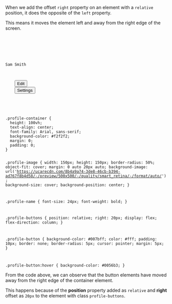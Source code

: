 When we add the offset `right` property
on an element with a `relative` position,
it does the opposite of the `left` property.

This means it moves the element left
and
away from the right edge of the screen.

<codeblock language="html" type="lesson">
<code>
<panel language="html">
<div class="profile-container">
  <div class="profile-image"></div>
  <div class="profile-name">Sam Smith</div>
  <div class="profile-buttons">
    <button class="profile-button">Edit</button>
    <button class="profile-button">Settings</button>
  </div>
</div>
</panel>
<panel language="css">
.profile-container {
  height: 100vh;
  text-align: center;
  font-family: Arial, sans-serif;
  background-color: #f2f2f2;
  margin: 0;
  padding: 0;
}

.profile-image {
  width: 150px;
  height: 150px;
  border-radius: 50%;
  object-fit: cover;
  margin: 0 auto 20px auto;
  background-image: url('https://ucarecdn.com/8b4a9a74-3de8-46cb-b394-ad767f8b4d58/-/preview/500x500/-/quality/smart_retina/-/format/auto/');
  background-size: cover;
  background-position: center;
}

.profile-name {
  font-size: 24px;
  font-weight: bold;
}

.profile-buttons {
  position: relative;
  right: 20px;
  display: flex;
  flex-direction: column;
}

.profile-button {
  background-color: #007bff;
  color: #fff;
  padding: 10px;
  border: none;
  border-radius: 5px;
  cursor: pointer;
  margin: 5px;
}

.profile-button:hover {
  background-color: #0056b3;
}
</panel>
</code>
</codeblock>

From the code above,
we can observe that the
button elements have moved
away from the right edge of
the container element.

This happens because of the
**position** property added
as `relative` and **right**
offset as `20px` to the
element with class
`profile-buttons`.
